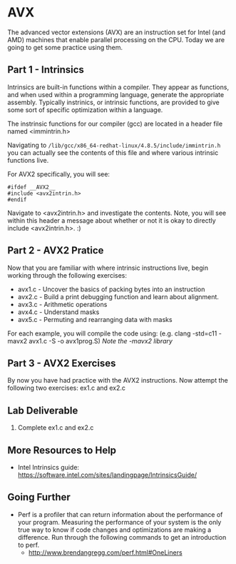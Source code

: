 # AVX

The advanced vector extensions (AVX) are an instruction set for Intel (and AMD) machines that enable parallel processing on the CPU. Today we are going to get some practice using them.

## Part 1 - Intrinsics

Intrinsics are built-in functions within a compiler. They appear as functions, and when used within a programming language, generate the appropriate assembly. Typically instrinics, or intrinsic functions, are provided to give some sort of specific optimization within a language.

The instrinsic functions for our compiler (gcc) are located in a header file named <immintrin.h>

Navigating to `/lib/gcc/x86_64-redhat-linux/4.8.5/include/immintrin.h` you can actually see the contents of this file and where various intrinsic functions live.

For AVX2 specifically, you will see:
```
#ifdef __AVX2__
#include <avx2intrin.h>
#endif
```
Navigate to <avx2intrin.h> and investigate the contents. Note, you will see within this header a message about whether or not it is okay to directly include <avx2intrin.h>. :)

## Part 2 - AVX2 Pratice

Now that you are familiar with where intrinsic instructions live, begin working through the following exercises:

* avx1.c - Uncover the basics of packing bytes into an instruction
* avx2.c - Build a print debugging function and learn about alignment.
* avx3.c - Arithmetic operations
* avx4.c - Understand masks
* avx5.c - Permuting and rearranging data with masks

For each example, you will compile the code using: (e.g. clang -std=c11 -mavx2 avx1.c -S -o avx1prog.S) *Note the -mavx2 library*

## Part 3 - AVX2 Exercises

By now you have had practice with the AVX2 instructions. Now attempt the following two exercises: ex1.c and ex2.c 

## Lab Deliverable

1. Complete ex1.c and ex2.c

## More Resources to Help

* Intel Intrinsics guide: https://software.intel.com/sites/landingpage/IntrinsicsGuide/

## Going Further

- Perf is a profiler that can return information about the performance of your program. Measuring the performance of your system is the only true way to know if code changes and optimizations are making a difference. Run through the following commands to get an introduction to perf.
  - http://www.brendangregg.com/perf.html#OneLiners
